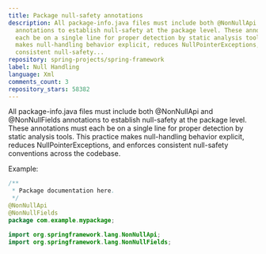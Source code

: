 ```yaml
---
title: Package null-safety annotations
description: All package-info.java files must include both @NonNullApi and @NonNullFields
  annotations to establish null-safety at the package level. These annotations must
  each be on a single line for proper detection by static analysis tools. This practice
  makes null-handling behavior explicit, reduces NullPointerExceptions, and enforces
  consistent null-safety...
repository: spring-projects/spring-framework
label: Null Handling
language: Xml
comments_count: 3
repository_stars: 58382
---
```


All package-info.java files must include both @NonNullApi and @NonNullFields annotations to establish null-safety at the package level. These annotations must each be on a single line for proper detection by static analysis tools. This practice makes null-handling behavior explicit, reduces NullPointerExceptions, and enforces consistent null-safety conventions across the codebase.

Example:
```java
/**
 * Package documentation here.
 */
@NonNullApi
@NonNullFields
package com.example.mypackage;

import org.springframework.lang.NonNullApi;
import org.springframework.lang.NonNullFields;
```